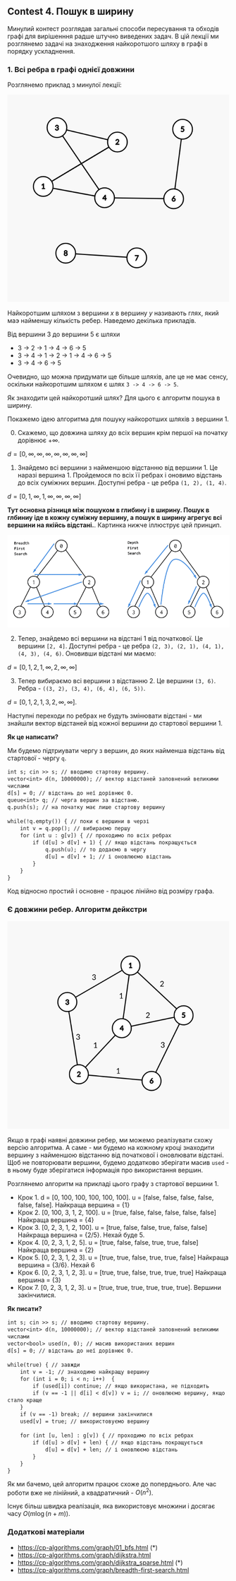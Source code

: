 <h2> Contest 4. Пошук в ширину </h2>

Минулий контест розглядав загальні способи пересування та обходів графі для вирішенння радше штучно виведених задач. В цій лекції ми розглянемо задачі на знаходження найкоротшого шляху в графі в порядку ускладнення.

<h3> 1. Всі ребра в графі однієї довжини </h3>

Розглянемо приклад з минулої лекції: 

![](graph.png)

Найкоротшим шляхом з вершини $x$ в вершину $y$ називають глях, який маэ найменшу кількість ребер. Наведемо декілька прикладів.

Від вершини 3 до вершини 5 є шляхи 
- 3 -> 2 -> 1 -> 4 -> 6 -> 5
- 3 -> 4 -> 1 -> 2 -> 1 -> 4 -> 6 -> 5
- 3 -> 4 -> 6 -> 5

Очевидно, що можна придумати ще більше шляхів, але це не має сенсу, оскільки найкоротшим шляхом є шлях `3 -> 4 -> 6 -> 5`. 

Як знаходити цей найкоротший шлях? Для цього є алгоритм пошука в ширину. 

Покажемо ідею алгоритма для пошуку найкоротших шляхів з вершини 1. 

0. Скажемо, що довжина шляху до всіх вершин крім першої на початку дорівнює $+\infty$. 

$d = [0, \infty, \infty, \infty, \infty, \infty, \infty, \infty]$

1. Знайдемо всі вершини з найменшою відстанню від вершини 1. Це наразі вершина 1. Пройдемося по всіх її ребрах і оновимо відстань до всіх суміжних вершин.  Доступні ребра - це ребра `(1, 2), (1, 4)`.

$d = [0, 1, \infty, 1, \infty, \infty, \infty, \infty]$

**Тут основна різниця між пошуком в глибину і в ширину. Пошук в глбиниу іде в кожну суміжну вершину, а пошук в ширину агрегує всі вершини на якійсь відстані.**. Картинка нижче іллюструє цей принцип.

![](BFS-and-DFS-Algorithms.png)

2. Тепер, знайдемо всі вершини на відстані 1 від початкової. Це вершини `[2, 4]`. Доступні ребра - це ребра `(2, 3), (2, 1), (4, 1), (4, 3), (4, 6)`. Оновивши відстані ми маємо: 

$d = [0, 1, 2, 1, \infty, 2, \infty, \infty]$


3. Тепер вибираємо всі вершини з відстанню 2. Це вершини `(3, 6)`. Ребра - `((3, 2), (3, 4), (6, 4), (6, 5))`. 

$d = [0, 1, 2, 1, 3, 2, \infty, \infty]$. 

Наступні переходи по ребрах не будуть змінювати відстані - ми знайшли вектор відстаней від кожної вершини до стартової вершини 1. 

**Як це написати?**

Ми будемо підтриувати чергу з вершин, до яких найменша відстань від стартової - чергу `q`. 

```
int s; cin >> s; // вводимо стартову вершину. 
vector<int> d(n, 10000000); // вектор відстаней заповнений великими числами 
d[s] = 0; // відстань до неї дорівнює 0. 
queue<int> q; // черга вершин за відстаню. 
q.push(s); // на початку має лише стартову вершину 

while(!q.empty()) { // поки є вершини в черзі
    int v = q.pop(); // вибираємо першу
    for (int u : g[v]) { // проходимо по всіх ребрах
        if (d[u] > d[v] + 1) { // якщо відстань покращується 
            q.push(u); // то додаємо в чергу
            d[u] = d[v] + 1; // і оновлюємо відстань 
        }
    }
}
```

Код відносно простий і основне - працює лінійно від розміру графа. 

<h3> Є довжини ребер. Алгоритм дейкстри </h3>

![](graph2.png)

Якщо в графі наявні довжини ребер, ми можемо реалізувати схожу версію алгоритма. А саме - ми будемо на кожному кроці знаходити вершину з найменшою відстанню від початкової і оновлювати відстані. Щоб не повторювати вершини, будемо додатково зберігати масив `used` - в ньому буде зберігатися інформація про використання вершин. 

Розглянемо алгоритм на прикладі цього графу з стартової вершини 1.

- Крок 1. d = [0, 100, 100, 100, 100, 100]. u = [false, false, false, false, false, false]. Найкраща вершина = {1}
- Крок 2. [0, 100, 3, 1, 2, 100]. u = [true, false, false, false, false, false] Найкраща вершина = {4}
- Крок 3. [0, 2, 3, 1, 2, 100]. u = [true, false, false, true, false, false] Найкраща вершина = {2/5}. Нехай буде 5. 
- Крок 4. [0, 2, 3, 1, 2, 5]. u = [true, false, false, true, true, false] Найкраща вершина = {2}
- Крок 5. [0, 2, 3, 1, 2, 3]. u = [true, true, false, true, true, false] Найкраща вершина = {3/6}. Нехай 6
- Крок 6. [0, 2, 3, 1, 2, 3]. u = [true, true, false, true, true, true] Найкраща вершина = {3}
- Крок 7. [0, 2, 3, 1, 2, 3]. u = [true, true, true, true, true, true]. Вершини закінчилися.


**Як писати?**

```
int s; cin >> s; // вводимо стартову вершину. 
vector<int> d(n, 10000000); // вектор відстаней заповнений великими числами 
vector<bool> used(n, 0); // масив використаних вершин
d[s] = 0; // відстань до неї дорівнює 0. 

while(true) { // завжди
    int v = -1; // знаходимо найкращу вершину
    for (int i = 0; i < n; i++)  {
        if (used[i]) continue; // якщо використана, не підходить
        if (v == -1 || d[i] < d[v]) v = i; // оновлюємо вершину, якщо стало краще 
    }
    if (v == -1) break; // вершини закінчилися
    used[v] = true; // використовуємо вершину

    for (int [u, len] : g[v]) { // проходимо по всіх ребрах
        if (d[u] > d[v] + len) { // якщо відстань покращується 
            d[u] = d[v] + len; // і оновлюємо відстань 
        }
    }
}
```

Як ми бачемо, цей алгоритм працює схоже до поперднього. Але час роботи вже не лінійний, а квадратичний - $O(n^2)$. 

Існує більш швидка реалізація, яка використовує множини і досягає часу $O(m \log (n + m))$. 

<h3> Додаткові матеріали </h3>

- https://cp-algorithms.com/graph/01_bfs.html  (*)
- https://cp-algorithms.com/graph/dijkstra.html
- https://cp-algorithms.com/graph/dijkstra_sparse.html (*)
- https://cp-algorithms.com/graph/breadth-first-search.html